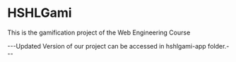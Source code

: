 # HSHLGami
This is the gamification project of the Web Engineering Course

---Updated Version of our project can be accessed in hshlgami-app folder.---
